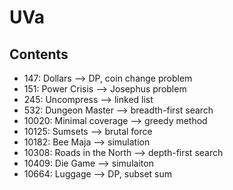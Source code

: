 # UVa
## Contents
- 147: Dollars --> DP, coin change problem
- 151: Power Crisis --> Josephus problem
- 245: Uncompress --> linked list
- 532: Dungeon Master --> breadth-first search
- 10020: Minimal coverage --> greedy method
- 10125: Sumsets --> brutal force
- 10182: Bee Maja --> simulation
- 10308: Roads in the North --> depth-first search
- 10409: Die Game --> simulaiton
- 10664: Luggage --> DP, subset sum
